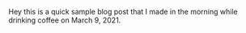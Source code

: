Hey this is a quick sample blog post that I made in the morning while drinking coffee on March 9, 2021.
